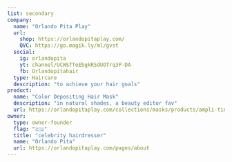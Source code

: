 ```yaml
---
list: secondary
company:
  name: "Orlando Pita Play"
  url:
    shop: https://orlandopitaplay.com/
    QVC: https://go.magik.ly/ml/gvst
  social:
    ig: orlandopita
    yt: channel/UCWSTTeEbgkRSdUOTrq3P-DA
    fb: Orlandopitahair
  type: Haircare
  description: "to achieve your hair goals"
product:
  name: "Color Depositing Hair Mask"
  description: "in natural shades, a beauty editor fav"
  url: https://orlandopitaplay.com/collections/masks/products/ampli-tint
owner:
  type: owner-founder
  flag: "🇨🇺"
  title: "celebrity hairdresser"
  name: "Orlando Pita"
  url: https://orlandopitaplay.com/pages/about
---
```

